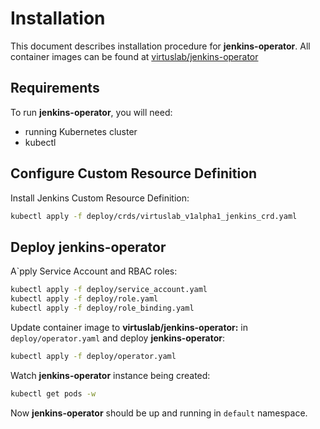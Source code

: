 # Installation

This document describes installation procedure for **jenkins-operator**.
All container images can be found at [virtuslab/jenkins-operator](https://hub.docker.com/r/virtuslab/jenkins-operator)

## Requirements
 
To run **jenkins-operator**, you will need:
- running Kubernetes cluster
- kubectl

## Configure Custom Resource Definition 

Install Jenkins Custom Resource Definition:

```bash
kubectl apply -f deploy/crds/virtuslab_v1alpha1_jenkins_crd.yaml
```

## Deploy jenkins-operator

A`pply Service Account and RBAC roles:

```bash
kubectl apply -f deploy/service_account.yaml
kubectl apply -f deploy/role.yaml
kubectl apply -f deploy/role_binding.yaml
```

Update container image to **virtuslab/jenkins-operator:<version>** in `deploy/operator.yaml` and deploy **jenkins-operator**:

```bash
kubectl apply -f deploy/operator.yaml
```

Watch **jenkins-operator** instance being created:

```bash
kubectl get pods -w
```

Now **jenkins-operator** should be up and running in `default` namespace.



